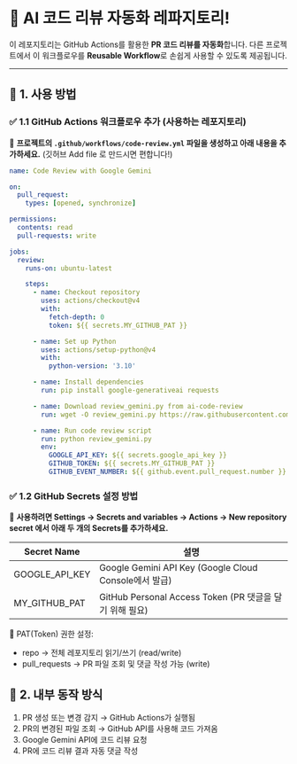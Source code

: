 # 🚀 AI 코드 리뷰 자동화 레파지토리!

이 레포지토리는 GitHub Actions를 활용한 **PR 코드 리뷰를 자동화**합니다.
다른 프로젝트에서 이 워크플로우를 **Reusable Workflow**로 손쉽게 사용할 수 있도록 제공됩니다.

---

## **📌 1. 사용 방법**  
### ✅ **1.1 GitHub Actions 워크플로우 추가 (사용하는 레포지토리)**
🔹 **프로젝트의 `.github/workflows/code-review.yml` 파일을 생성하고 아래 내용을 추가하세요.**
(깃허브 Add file 로 만드시면 편합니다!)

```yaml
name: Code Review with Google Gemini

on:
  pull_request:
    types: [opened, synchronize]

permissions:
  contents: read
  pull-requests: write

jobs:
  review:
    runs-on: ubuntu-latest

    steps:
      - name: Checkout repository
        uses: actions/checkout@v4
        with:
          fetch-depth: 0
          token: ${{ secrets.MY_GITHUB_PAT }}

      - name: Set up Python
        uses: actions/setup-python@v4
        with:
          python-version: '3.10'

      - name: Install dependencies
        run: pip install google-generativeai requests

      - name: Download review_gemini.py from ai-code-review
        run: wget -O review_gemini.py https://raw.githubusercontent.com/tnvnfdla1214/ai-code-review/main/scripts/review_gemini.py

      - name: Run code review script
        run: python review_gemini.py
        env:
          GOOGLE_API_KEY: ${{ secrets.google_api_key }}
          GITHUB_TOKEN: ${{ secrets.MY_GITHUB_PAT }}
          GITHUB_EVENT_NUMBER: ${{ github.event.pull_request.number }}
```
### ✅ 1.2 GitHub Secrets 설정 방법
🔹 **사용하려면 Settings → Secrets and variables → Actions → New repository secret 에서 아래 두 개의 Secrets를 추가하세요.**

|Secret Name|설명|
|------|---|
|GOOGLE_API_KEY|Google Gemini API Key (Google Cloud Console에서 발급)|
|MY_GITHUB_PAT|GitHub Personal Access Token (PR 댓글을 달기 위해 필요)|

📌 PAT(Token) 권한 설정:
- repo → 전체 레포지토리 읽기/쓰기 (read/write)
- pull_requests → PR 파일 조회 및 댓글 작성 가능 (write)

## **📌 2. 내부 동작 방식**
1. PR 생성 또는 변경 감지 → GitHub Actions가 실행됨
2. PR의 변경된 파일 조회 → GitHub API를 사용해 코드 가져옴
3. Google Gemini API에 코드 리뷰 요청
4. PR에 코드 리뷰 결과 자동 댓글 작성
